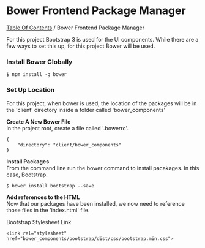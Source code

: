 # Bower Frontend Package Manager

[Table Of Contents](../../README.md) / Bower Frontend Package Manager  

For this project Bootstrap 3 is used for the UI components. While there are a few ways to set this up, for this project Bower will be used.

### Install Bower Globally  
```  
$ npm install -g bower   
```  

### Set Up Location
For this project, when bower is used, the location of the packages will be in the 'client' directory inside a folder called 'bower_components'

**Create A New Bower File**  
In the project root, create a file called '.bowerrc'.   
```  
{  
	"directory": "client/bower_components"  
}  
```  

**Install Packages**  
From the command line run the bower command to install pacakages. In this case, Bootstrap.
```  
$ bower install bootstrap --save  
```  

**Add references to the HTML**  
Now that our packages have been installed, we now need to reference those files in the 'index.html' file.  

Bootstrap Stylesheet Link  
```  
<link rel="stylesheet" href="bower_components/bootstrap/dist/css/bootstrap.min.css">
```
